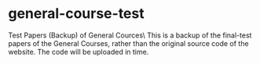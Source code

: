 # general-course-test
Test Papers (Backup) of General Cources\\
This is a backup of the final-test papers of the General Courses, rather than the original source code of the website. The code will be uploaded in time.
